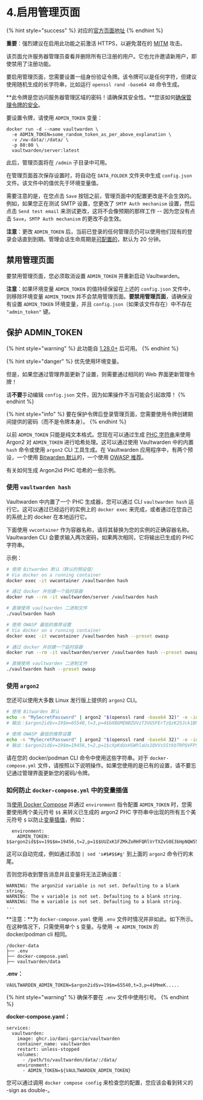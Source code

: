 # 4.启用管理页面

{% hint style="success" %}
对应的[官方页面地址](https://github.com/dani-garcia/vaultwarden/wiki/Enabling-admin-page)
{% endhint %}

**重要**：强烈建议在启用此功能之前激活 HTTPS，以避免潜在的 [MITM](https://zh.wikipedia.org/wiki/%E4%B8%AD%E9%97%B4%E4%BA%BA%E6%94%BB%E5%87%BB) 攻击。

该页面允许服务器管理员查看并删除所有已注册的用户。它也允许邀请新用户，即使禁用了注册功能。

要启用管理页面，您需要设置一组身份验证令牌。该令牌可以是任何字符，但建议使用随机生成的长字符串，比如运行 `openssl rand -base64 48` 命令生成。

**此令牌是您访问服务器管理区域的密码！请确保其安全性。**您该如何[确保管理令牌的安全](enabling-admin-page.md#secure-the-admin\_token)。

要设置令牌，请使用 `ADMIN_TOKEN` 变量：

```shell
docker run -d --name vaultwarden \
  -e ADMIN_TOKEN=some_random_token_as_per_above_explanation \
  -v /vw-data/:/data/ \
  -p 80:80 \
  vaultwarden/server:latest
```

此后，管理页面将在 `/admin` 子目录中可用。

在管理页面首次保存设置时，将自动在 `DATA_FOLDER` 文件夹中生成 `config.json` 文件。该文件中的值优先于环境变量值。

需要注意的是，在您点击 `Save` 按钮之前，管理页面中的配置更改是不会生效的。例如，如果您正在测试 SMTP 设置，您更改了 `SMTP Auth mechanism` 设置，然后点击 `Send test email` 来测试更改，这将不会像预期的那样工作 -- 因为您没有点击 `Save`，`SMTP Auth mechanism` 的更改不会生效。

**注意**：更改 `ADMIN_TOKEN` 后，当前已登录的任何管理员仍可以使用他们现有的登录会话直到到期。管理会话生命周期是[可配置的](https://github.com/dani-garcia/vaultwarden/blob/a13a5bd1d8c3fea3fce80eba6e8c3aa8880855dd/.env.template#L342-L343)，默认为 20 分钟。

## 禁用管理页面 <a href="#disabling-the-admin-page" id="disabling-the-admin-page"></a>

要禁用管理页面，您必须取消设置 `ADMIN_TOKEN` 并重新启动 Vaultwarden。

**注意**：如果环境变量 `ADMIN_TOKEN` 的值持续保留在上述的 `config.json` 文件中，则移除环境变量 `ADMIN_TOKEN` 并不会禁用管理页面。**要禁用管理页面**，请确保没有设置 `ADMIN_TOKEN` 环境变量，并且 `config.json`（如果该文件存在）中不存在 `"admin_token"` 键。

## 保护 ADMIN\_TOKEN <a href="#secure-the-admin_token" id="secure-the-admin_token"></a>

{% hint style="warning" %}
此功能自 [1.28.0+](https://github.com/dani-garcia/vaultwarden/releases/tag/1.28.0) 后可用。
{% endhint %}

{% hint style="danger" %}
优先使用环境变量。

但是，如果您通过管理界面更新了设置，则需要通过相同的 Web 界面更新管理令牌！

请**不要**手动编辑 `config.json` 文件，因为如果操作不当可能会引起故障！
{% endhint %}

{% hint style="info" %}
要在保护令牌后登录管理页面，您需要使用令牌创建期间提供的密码（而不是令牌本身）。
{% endhint %}

以前 `ADMIN_TOKEN` 只能是纯文本格式。您现在可以通过生成 [PHC 字符串](https://github.com/P-H-C/phc-string-format/blob/master/phc-sf-spec.md)来使用 Argon2 对 `ADMIN_TOKEN` 进行哈希处理。这可以通过使用 Vaultwarden 中的内置 `hash` 命令或使用 `argon2` CLI 工具生成。在 Vaultwarden 应用程序中，有两个预设，一个使用 [Bitwarden 默认](https://github.com/bitwarden/clients/blob/04d1fbb716bc7676c60a009906e183bb3cbb6047/libs/common/src/enums/kdfType.ts#L8-L10)的，一个使用 [OWASP 推荐](https://cheatsheetseries.owasp.org/cheatsheets/Password\_Storage\_Cheat\_Sheet.html#argon2id)。

有关如何生成 Argon2id PHC 哈希的一些示例。

### 使用 `vaultwarden hash` <a href="#using-vaultwarden-hash" id="using-vaultwarden-hash"></a>

Vaultwarden 中内置了一个 PHC 生成器，您可以通过 CLI `vaultwarden hash` 运行它。这可以通过已经运行的实例上的 `docker exec` 来完成，或者通过在您自己的系统上的 docker 在本地运行它。

下面使用 `vwcontainer` 作为容器名称，请将其替换为您的实例的正确容器名称。Vaultwarden CLI 会要求输入两次密码，如果两次相同，它将输出已生成的 PHC 字符串。

示例：

```sh
# 使用 Bitwarden 默认（默认的预设值）
# Via docker on a running container
docker exec -it vwcontainer /vaultwarden hash

# 通过 docker 并创建一个临时容器
docker run --rm -it vaultwarden/server /vaultwarden hash

# 直接使用 vaultwarden 二进制文件
./vaultwarden hash

# 使用 OWASP 最低的推荐设置
# Via docker on a running container
docker exec -it vwcontainer /vaultwarden hash --preset owasp

# 通过 docker 并创建一个临时容器
docker run --rm -it vaultwarden/server /vaultwarden hash --preset owasp

# 直接使用 vaultwarden 二进制文件
./vaultwarden hash --preset owasp
```

### 使用 `argon2` <a href="#using-argon2" id="using-argon2"></a>

您还可以使用大多数 Linux 发行版上提供的 `argon2` CLI。

```bash
# 使用 Bitwarden 默认
echo -n "MySecretPassword" | argon2 "$(openssl rand -base64 32)" -e -id -k 65540 -t 3 -p 4
# 输出：$argon2id$v=19$m=65540,t=3,p=4$bXBGMENBZUVzT3VUSFErTzQzK25Jck1BN2Z0amFuWjdSdVlIQVZqYzAzYz0$T9m73OdD2mz9+aJKLuOAdbvoARdaKxtOZ+jZcSL9/N0

# 使用 OWASP 最低的推荐设置
echo -n "MySecretPassword" | argon2 "$(openssl rand -base64 32)" -e -id -k 19456 -t 2 -p 1
# 输出：$argon2id$v=19$m=19456,t=2,p=1$cXpKdUxHSWhlaUs1QVVsSStkbTRPQVFPSmdpamFCMHdvYjVkWTVKaDdpYz0$E1UgBKjUCD2Roy0jdHAJvXihugpG+N9WcAaR8P6Qn/8
```

请在您的 docker/podman CLI 命令中使用这些字符串。对于 `docker-compose.yml` 文件，请按照以下说明操作。如果您使用的是已有的设置，请不要忘记通过管理界面更新您的密码/令牌。

### 如何防止 `docker-compose.yml` 中的变量插值 <a href="#how-to-prevent-variable-interpolation-in-docker-compose.yml" id="how-to-prevent-variable-interpolation-in-docker-compose.yml"></a>

当[使用 Docker Compose](../container-image-usage/using-docker-compose.md) 并通过 `environment` 指令配置 `ADMIN_TOKEN` 时，您需要使用两个美元符号 `$$` 来转义已生成的 argon2 PHC 字符串中出现的所有五个美元符号 `$` 以防止[变量插值](https://docs.docker.com/compose/compose-file/#interpolation)，例如：

```
  environment:
    ADMIN_TOKEN: $$argon2id$$v=19$$m=19456,t=2,p=1$$UUZxK1FZMkZoRHFQRlVrTXZvS0E3bHpNQW55c2dBN2NORzdsa0Nxd1JhND0$$cUoId+JBUsJutlG4rfDZayExfjq4TCt48aBc9qsc3UI
```

这可以自动完成，例如通过添加 `| sed 's#$#$$#g'` 到上面的 `argon2` 命令行的末尾。

否则您将收到警告消息并且变量将无法正确设置：

```
WARNING: The argon2id variable is not set. Defaulting to a blank string.
WARNING: The v variable is not set. Defaulting to a blank string.
WARNING: The m variable is not set. Defaulting to a blank string.
...
```

**注意：**为 `docker-compose.yaml` 使用 `.env` 文件时情况并非如此。如下所示。在这种情况下，只需使用单个 `$` 变量。与使用 `-e ADMIN_TOKEN` 的 docker/podman cli 相同。

```
/docker-data
├── .env
├── docker-compose.yaml
├── vaultwarden/data
```

**.env：**

```
VAULTWARDEN_ADMIN_TOKEN=$argon2id$v=19$m=65540,t=3,p=4$MmeK.....
```

{% hint style="warning" %}
确保不要在 `.env` 文件中使用引号。
{% endhint %}

**docker-compose.yaml：**

```docker
services:
  vaultwarden:
    image: ghcr.io/dani-garcia/vaultwarden
    container_name: vaultwarden
    restart: unless-stopped
    volumes:
      - /path/to/vaultwarden/data/:/data/
    environment:
      - ADMIN_TOKEN=${VAULTWARDEN_ADMIN_TOKEN}
```

您可以通过调用 `docker compose config` 来检查您的配置，您应该会看到转义的 -sign as double-。
